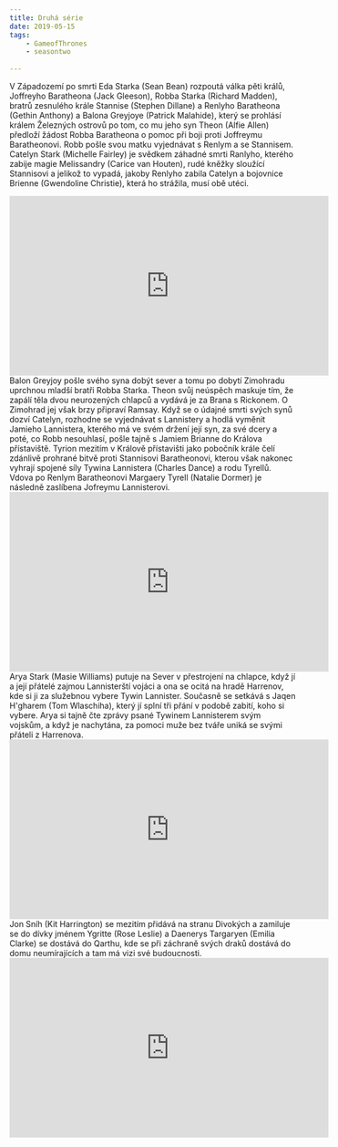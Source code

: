 ```yaml
---
title: Druhá série
date: 2019-05-15
tags: 
    - GameofThrones
    - seasontwo
   
---
```

V Západozemí po smrti Eda Starka (Sean Bean) rozpoutá válka pěti králů, Joffreyho Baratheona (Jack Gleeson), Robba Starka (Richard Madden), bratrů zesnulého krále Stannise (Stephen Dillane) a Renlyho Baratheona (Gethin Anthony) a Balona Greyjoye (Patrick Malahide), který se prohlásí králem Železných ostrovů po tom, co mu jeho syn Theon (Alfie Allen) předloží žádost Robba Baratheona o pomoc při boji proti Joffreymu Baratheonovi. 
Robb pošle svou matku vyjednávat s Renlym a se Stannisem. Catelyn Stark (Michelle Fairley) je svědkem záhadné smrti Ranlyho, kterého zabije magie Melissandry (Carice van Houten), rudé kněžky sloužící Stannisovi a jelikož to vypadá, jakoby Renlyho zabila Catelyn a bojovnice Brienne (Gwendoline Christie), která ho strážila, musí obě utéci. 
<iframe width="560" height="315" src="https://is.muni.cz/auth/www/488358/1476463016-renly-baratheon-death.jpeg" frameborder="0" allow="accelerometer; autoplay; encrypted-media; gyroscope; picture-in-picture" allowfullscreen></iframe>
Balon Greyjoy pošle svého syna dobýt sever a tomu po dobytí Zimohradu uprchnou mladší bratři Robba Starka. Theon svůj neúspěch maskuje tím, že zapálí těla dvou neurozených chlapců a vydává je za Brana s Rickonem. O Zimohrad jej však brzy připraví Ramsay. 
Když se o údajné smrti svých synů dozví Catelyn, rozhodne se vyjednávat s Lannistery a hodlá vyměnit Jamieho Lannistera, kterého má ve svém držení její syn, za své dcery a poté, co Robb nesouhlasí, pošle tajně s Jamiem Brianne do Králova přístaviště.
Tyrion mezitím v Králově přístavišti jako pobočník krále čelí zdánlivě prohrané bitvě proti Stannisovi Baratheonovi, kterou však nakonec vyhrají spojené síly Tywina Lannistera (Charles Dance) a rodu Tyrellů. Vdova po Renlym Baratheonovi Margaery Tyrell (Natalie Dormer) je následně zaslíbena Jofreymu Lannisterovi. 
<iframe width="560" height="315" src="https://is.muni.cz/auth/www/488358/7ef4b0f0-4207-0134-cd19-0aec1efe63a9.jpg" frameborder="0" allow="accelerometer; autoplay; encrypted-media; gyroscope; picture-in-picture" allowfullscreen></iframe>
Arya Stark (Masie Williams) putuje na Sever v přestrojení na chlapce, když jí a její přátelé zajmou Lannisterští vojáci a ona se ocitá na hradě Harrenov, kde si ji za služebnou vybere Tywin Lannister. Současně se setkává s Jaqen H'gharem (Tom Wlaschiha), který jí splní tři přání v podobě zabití, koho si vybere. Arya si tajně čte zprávy psané Tywinem Lannisterem svým vojskům, a když je nachytána, za pomoci muže bez tváře uniká se svými přáteli z Harrenova. 
<iframe width="560" height="315" src="https://is.muni.cz/auth/www/488358/GoT_-_Evolution_of_Arya_-_Season_2.jpg" frameborder="0" allow="accelerometer; autoplay; encrypted-media; gyroscope; picture-in-picture" allowfullscreen></iframe>
Jon Sníh (Kit Harrington) se mezitím přidává na stranu Divokých a zamiluje se do dívky jménem Ygritte (Rose Leslie) a Daenerys Targaryen (Emilia Clarke) se dostává do Qarthu, kde se při záchraně svých draků dostává do domu neumírajících a tam má vizi své budoucnosti. 
<iframe width="560" height="315" src="https://is.muni.cz/auth/www/488358/1132.jpg" frameborder="0" allow="accelerometer; autoplay; encrypted-media; gyroscope; picture-in-picture" allowfullscreen></iframe>
